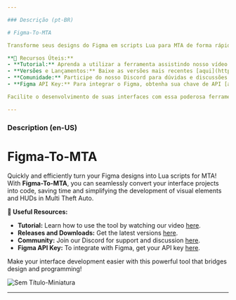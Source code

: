 ```yaml
---

### Descrição (pt-BR)

# Figma-To-MTA

Transforme seus designs do Figma em scripts Lua para MTA de forma rápida e eficiente! Com o **Figma-To-MTA**, você pode converter seus projetos de interface em código de maneira simples, economizando tempo e facilitando o desenvolvimento de interfaces visuais e HUDs no Multi Theft Auto.

**🔗 Recursos Úteis:**
- **Tutorial:** Aprenda a utilizar a ferramenta assistindo nosso vídeo [aqui](https://youtu.be/mvAy16JpKMA).
- **Versões e Lançamentos:** Baixe as versões mais recentes [aqui](https://github.com/Trmxv9/Figma-To-MTA/releases).
- **Comunidade:** Participe do nosso Discord para dúvidas e discussões [aqui](https://discord.gg/rNAXhxN3hN).
- **Figma API Key:** Para integrar o Figma, obtenha sua chave de API [aqui](https://www.figma.com/developers/api#access-tokens).

Facilite o desenvolvimento de suas interfaces com essa poderosa ferramenta que conecta o mundo do design com a programação!

---
```


### Description (en-US)

# Figma-To-MTA

Quickly and efficiently turn your Figma designs into Lua scripts for MTA! With **Figma-To-MTA**, you can seamlessly convert your interface projects into code, saving time and simplifying the development of visual elements and HUDs in Multi Theft Auto.

**🔗 Useful Resources:**
- **Tutorial:** Learn how to use the tool by watching our video [here](https://youtu.be/mvAy16JpKMA).
- **Releases and Downloads:** Get the latest versions [here](https://github.com/Trmxv9/Figma-To-MTA/releases).
- **Community:** Join our Discord for support and discussion [here](https://discord.gg/rNAXhxN3hN).
- **Figma API Key:** To integrate with Figma, get your API key [here](https://www.figma.com/developers/api#access-tokens).

Make your interface development easier with this powerful tool that bridges design and programming!

![Sem Título-Miniatura](https://github.com/user-attachments/assets/e67ff775-77e9-4cf5-9b5b-12335634df1e)

---
